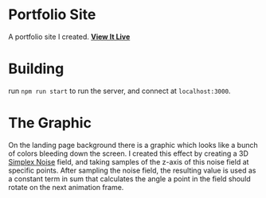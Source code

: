 # Portfolio Site
A portfolio site I created. **[View It Live](https://harrisferguson.dev/)**

# Building
run `npm run start` to run the server, and connect at `localhost:3000`.

# The Graphic
On the landing page background there is a graphic which looks like a bunch of colors bleeding 
down the screen. I created this effect by creating a 3D [Simplex Noise](https://en.wikipedia.org/wiki/Simplex_noise) field, and taking samples of the z-axis of this noise field at specific points. After sampling the noise field, the resulting value is used as a constant term in sum that calculates 
the angle a point in the field should rotate on the next animation frame. 
